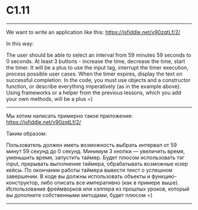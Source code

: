 # C1.11

-----------------------------------------------------------------------------------------------------------------------------------

We want to write an application like this: https://jsfiddle.net/v90zqtLf/2/ 

In this way: 

The user should be able to select an interval from 59 minutes 59 seconds to 0 seconds. 
At least 3 buttons - increase the time, decrease the time, start the timer. 
It will be a plus to use the input tag, interrupt the timer execution, process possible user cases. 
When the timer expires, display the text on successful completion. 
In the code, you must use objects and a constructor function, or describe everything imperatively (as in the example above). 
Using frameworks or a helper from the previous lessons, which you add your own methods, will be a plus =) 

-----------------------------------------------------------------------------------------------------------------------------------

Мы хотим написать примерно такое приложение: https://jsfiddle.net/v90zqtLf/2/ 

Таким образом: 

Пользователь должен иметь возможность выбрать интервал от 59 минут 59 секунд до 0 секунд. 
Минимум 3 кнопки — увеличить время, уменьшить время, запустить таймер. 
Будет плюсом использовать тэг input, прерывать выполнение таймера, обрабатывать возможные юзер кейсы. 
По окончании работы таймера вывести текст о успешном завершении. 
В коде вы должны использовать объекты и функцию-конструктор, либо описать все императивно (как в примере выше). 
Использование фреймворков или хэлпера из прошлых уроков, который вы дополните собственными методами, будет плюсом =) 

-----------------------------------------------------------------------------------------------------------------------------------

